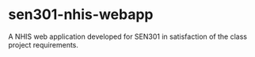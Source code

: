 # sen301-nhis-webapp
A NHIS web application developed for SEN301 in satisfaction of the class project requirements.
